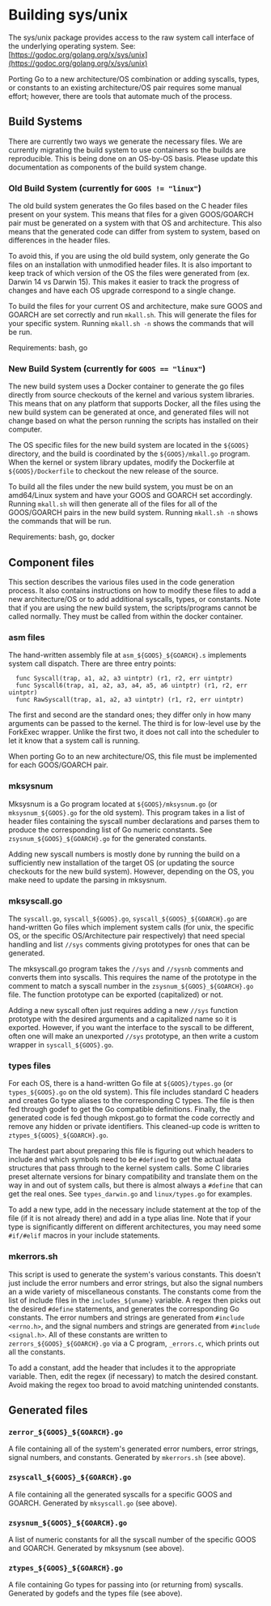 # Building sys/unix

The sys/unix package provides access to the raw system call interface of the underlying operating system. See: [https://godoc.org/golang.org/x/sys/unix](https://godoc.org/golang.org/x/sys/unix)

Porting Go to a new architecture/OS combination or adding syscalls, types, or constants to an existing architecture/OS pair requires some manual effort; however, there are tools that automate much of the process.

## Build Systems

There are currently two ways we generate the necessary files. We are currently migrating the build system to use containers so the builds are reproducible. This is being done on an OS-by-OS basis. Please update this documentation as components of the build system change.

### Old Build System \(currently for `GOOS != "linux"`\)

The old build system generates the Go files based on the C header files present on your system. This means that files for a given GOOS/GOARCH pair must be generated on a system with that OS and architecture. This also means that the generated code can differ from system to system, based on differences in the header files.

To avoid this, if you are using the old build system, only generate the Go files on an installation with unmodified header files. It is also important to keep track of which version of the OS the files were generated from \(ex. Darwin 14 vs Darwin 15\). This makes it easier to track the progress of changes and have each OS upgrade correspond to a single change.

To build the files for your current OS and architecture, make sure GOOS and GOARCH are set correctly and run `mkall.sh`. This will generate the files for your specific system. Running `mkall.sh -n` shows the commands that will be run.

Requirements: bash, go

### New Build System \(currently for `GOOS == "linux"`\)

The new build system uses a Docker container to generate the go files directly from source checkouts of the kernel and various system libraries. This means that on any platform that supports Docker, all the files using the new build system can be generated at once, and generated files will not change based on what the person running the scripts has installed on their computer.

The OS specific files for the new build system are located in the `${GOOS}` directory, and the build is coordinated by the `${GOOS}/mkall.go` program. When the kernel or system library updates, modify the Dockerfile at `${GOOS}/Dockerfile` to checkout the new release of the source.

To build all the files under the new build system, you must be on an amd64/Linux system and have your GOOS and GOARCH set accordingly. Running `mkall.sh` will then generate all of the files for all of the GOOS/GOARCH pairs in the new build system. Running `mkall.sh -n` shows the commands that will be run.

Requirements: bash, go, docker

## Component files

This section describes the various files used in the code generation process. It also contains instructions on how to modify these files to add a new architecture/OS or to add additional syscalls, types, or constants. Note that if you are using the new build system, the scripts/programs cannot be called normally. They must be called from within the docker container.

### asm files

The hand-written assembly file at `asm_${GOOS}_${GOARCH}.s` implements system call dispatch. There are three entry points:

```text
  func Syscall(trap, a1, a2, a3 uintptr) (r1, r2, err uintptr)
  func Syscall6(trap, a1, a2, a3, a4, a5, a6 uintptr) (r1, r2, err uintptr)
  func RawSyscall(trap, a1, a2, a3 uintptr) (r1, r2, err uintptr)
```

The first and second are the standard ones; they differ only in how many arguments can be passed to the kernel. The third is for low-level use by the ForkExec wrapper. Unlike the first two, it does not call into the scheduler to let it know that a system call is running.

When porting Go to an new architecture/OS, this file must be implemented for each GOOS/GOARCH pair.

### mksysnum

Mksysnum is a Go program located at `${GOOS}/mksysnum.go` \(or `mksysnum_${GOOS}.go` for the old system\). This program takes in a list of header files containing the syscall number declarations and parses them to produce the corresponding list of Go numeric constants. See `zsysnum_${GOOS}_${GOARCH}.go` for the generated constants.

Adding new syscall numbers is mostly done by running the build on a sufficiently new installation of the target OS \(or updating the source checkouts for the new build system\). However, depending on the OS, you make need to update the parsing in mksysnum.

### mksyscall.go

The `syscall.go`, `syscall_${GOOS}.go`, `syscall_${GOOS}_${GOARCH}.go` are hand-written Go files which implement system calls \(for unix, the specific OS, or the specific OS/Architecture pair respectively\) that need special handling and list `//sys` comments giving prototypes for ones that can be generated.

The mksyscall.go program takes the `//sys` and `//sysnb` comments and converts them into syscalls. This requires the name of the prototype in the comment to match a syscall number in the `zsysnum_${GOOS}_${GOARCH}.go` file. The function prototype can be exported \(capitalized\) or not.

Adding a new syscall often just requires adding a new `//sys` function prototype with the desired arguments and a capitalized name so it is exported. However, if you want the interface to the syscall to be different, often one will make an unexported `//sys` prototype, an then write a custom wrapper in `syscall_${GOOS}.go`.

### types files

For each OS, there is a hand-written Go file at `${GOOS}/types.go` \(or `types_${GOOS}.go` on the old system\). This file includes standard C headers and creates Go type aliases to the corresponding C types. The file is then fed through godef to get the Go compatible definitions. Finally, the generated code is fed though mkpost.go to format the code correctly and remove any hidden or private identifiers. This cleaned-up code is written to `ztypes_${GOOS}_${GOARCH}.go`.

The hardest part about preparing this file is figuring out which headers to include and which symbols need to be `#define`d to get the actual data structures that pass through to the kernel system calls. Some C libraries preset alternate versions for binary compatibility and translate them on the way in and out of system calls, but there is almost always a `#define` that can get the real ones. See `types_darwin.go` and `linux/types.go` for examples.

To add a new type, add in the necessary include statement at the top of the file \(if it is not already there\) and add in a type alias line. Note that if your type is significantly different on different architectures, you may need some `#if/#elif` macros in your include statements.

### mkerrors.sh

This script is used to generate the system's various constants. This doesn't just include the error numbers and error strings, but also the signal numbers an a wide variety of miscellaneous constants. The constants come from the list of include files in the `includes_${uname}` variable. A regex then picks out the desired `#define` statements, and generates the corresponding Go constants. The error numbers and strings are generated from `#include <errno.h>`, and the signal numbers and strings are generated from `#include <signal.h>`. All of these constants are written to `zerrors_${GOOS}_${GOARCH}.go` via a C program, `_errors.c`, which prints out all the constants.

To add a constant, add the header that includes it to the appropriate variable. Then, edit the regex \(if necessary\) to match the desired constant. Avoid making the regex too broad to avoid matching unintended constants.

## Generated files

### `zerror_${GOOS}_${GOARCH}.go`

A file containing all of the system's generated error numbers, error strings, signal numbers, and constants. Generated by `mkerrors.sh` \(see above\).

### `zsyscall_${GOOS}_${GOARCH}.go`

A file containing all the generated syscalls for a specific GOOS and GOARCH. Generated by `mksyscall.go` \(see above\).

### `zsysnum_${GOOS}_${GOARCH}.go`

A list of numeric constants for all the syscall number of the specific GOOS and GOARCH. Generated by mksysnum \(see above\).

### `ztypes_${GOOS}_${GOARCH}.go`

A file containing Go types for passing into \(or returning from\) syscalls. Generated by godefs and the types file \(see above\).

